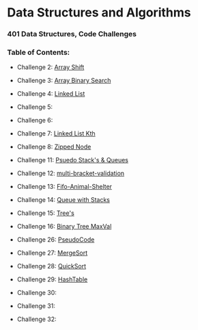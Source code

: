 # Data Structures and Algorithms

### 401 Data Structures, Code Challenges

### Table of Contents:
- Challenge 2: [Array Shift](https://github.com/JTaisey389/data-structures-and-algorithms.md/blob/main/code-challenges/arrayShift/array-shift.js)

- Challenge 3: [Array Binary Search](https://github.com/JTaisey389/data-structures-and-algorithms.md/actions/workflows/javascript-tests.yml)

- Challenge 4: [Linked List](https://github.com/JTaisey389/data-structures-and-algorithms.md/actions)

- Challenge 5: []()

- Challenge 6: []()

- Challenge 7: [Linked List Kth](https://github.com/JTaisey389/data-structures-and-algorithms.md/pull/25)

- Challenge 8: [Zipped Node](https://github.com/JTaisey389/data-structures-and-algorithms.md/tree/main/javascript/code-challenges/Linked-List/LLZip)

- Challenge 11: [Psuedo Stack's & Queues](https://github.com/JTaisey389/data-structures-and-algorithms.md/tree/main/javascript/code-challenges/queue-and-stack/queue-with-stacks)

- Challenge 12: [multi-bracket-validation](https://github.com/JTaisey389/data-structures-and-algorithms.md/pull/37)

- Challenge 13: [Fifo-Animal-Shelter](https://github.com/JTaisey389/data-structures-and-algorithms.md/tree/main/javascript/code-challenges/queue-and-stack/fifo-animal-shelter)

- Challenge 14: [Queue with Stacks](https://github.com/JTaisey389/data-structures-and-algorithms.md/tree/main/javascript/code-challenges/queue-and-stack/queue-with-stacks)

- Challenge 15: [Tree's](https://github.com/JTaisey389/data-structures-and-algorithms.md/tree/main/javascript/code-challenges/trees/Binary-Search-Trees)

- Challenge 16: [Binary Tree MaxVal](https://github.com/JTaisey389/data-structures-and-algorithms.md/tree/main/javascript/code-challenges/trees/BinaryTree)

- Challenge 26: [PseudoCode](https://github.com/JTaisey389/data-structures-and-algorithms.md/tree/main/javascript/code-challenges/Pseudocode)

- Challenge 27: [MergeSort](https://github.com/JTaisey389/data-structures-and-algorithms.md/tree/main/javascript/code-challenges/Pseudocode/merge-sort)

- Challenge 28: [QuickSort](https://github.com/JTaisey389/data-structures-and-algorithms.md/tree/main/javascript/code-challenges/Pseudocode/quickSort)

- Challenge 29: [HashTable]()

- Challenge 30: []()

- Challenge 31: []()

- Challenge 32: []()
